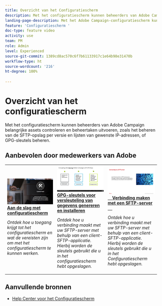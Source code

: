 ```yaml
---
title: Overzicht van het Configuratiescherm
description: Met het configuratiescherm kunnen beheerders van Adobe Campaign belangrijke assets controleren en beheertaken uitvoeren, zoals het beheren van de SFTP-opslag per versie en lijsten van gewenste IP-adressen, of GPG-sleutels beheren.
landing-page-description: Met het Adobe Campaign-configuratiescherm kunnen beheerders van Adobe Campaign belangrijke assets controleren en beheertaken uitvoeren, zoals het beheren van SFTP-opslag per versie en lijsten van gewenste IP-adressen, of GPG-sleutels beheren.
feature: 'Configuratiescherm '
doc-type: feature video
activity: use
team: PM
role: Admin
level: Experienced
source-git-commit: 1389cd8ac570c6f7b61133917c1e64b98e31470b
workflow-type: ht
source-wordcount: '216'
ht-degree: 100%

---
```


# Overzicht van het configuratiescherm

Met het configuratiescherm kunnen beheerders van Adobe Campaign belangrijke assets controleren en beheertaken uitvoeren, zoals het beheren van de SFTP-opslag per versie en lijsten van gewenste IP-adressen, of GPG-sleutels beheren.

## Aanbevolen door medewerkers van Adobe

<table>
<tr>
<td>
    <a href="./get-started.md">
      <img alt="Verbinding maken met een SFTP-server" src="./assets/kt-6385.jpg" />
    </a>
    <div>
      <a href="./get-started.md">
    <strong>Aan de slag met configuratiescherm</strong>
    </a>
    </div>
    <p>
    <em>Ontdek hoe u toegang krijgt tot het configuratiescherm en wat de vereisten zijn om met het configuratiescherm te kunnen werken. </em>
    <p>
  </td>
  <td>
    <a href="./instance-settings/gpg-key-management/generate-and-install-gpg-keys.md">
      <img alt="Verbinding maken met een SFTP-server" src="./assets/36386.jpg" />
    </a>
    <div>
      <a href="./instance-settings/gpg-key-management/generate-and-install-gpg-keys.md">
    <strong>GPG-sleutels voor versleuteling van gegevens genereren en installeren</strong>
    </a>
    </div>
    <p>
    <em>Ontdek hoe u verbinding maakt met uw SFTP-server met behulp van een client-SFTP-applicatie. Hierbij worden de sleutels gebruikt die u in het configuratiescherm hebt opgeslagen. </em>
    <p>
  </td>
  <td>
    <a href="./sftp-management/connect-to-sftp-server.md">
      <img alt="Verbinding maken met een SFTP-server" src="./assets/27263.jpg" />
    </a>
    <div>
      <a href="./sftp-management/connect-to-sftp-server.md">
    <strong>Verbinding maken met een SFTP-server</strong>
    </a>
    </div>
    <p>
    <em>Ontdek hoe u verbinding maakt met uw SFTP-server met behulp van een client-SFTP-applicatie. Hierbij worden de sleutels gebruikt die u in het Configuratiescherm hebt opgeslagen. </em>
    <p>
  </td>
</tr>
</table>

## Aanvullende bronnen

* [Help Center voor het Configuratiescherm](https://experienceleague.adobe.com/docs/control-panel/using/control-panel-home.html?lang=nl)
